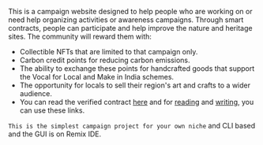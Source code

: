 This is a campaign website designed to help people who are working on or need help organizing activities or awareness campaigns. Through smart contracts, people can participate and help improve the nature and heritage sites. The community will reward them with:

- Collectible NFTs that are limited to that campaign only.
- Carbon credit points for reducing carbon emissions.
- The ability to exchange these points for handcrafted goods that support the Vocal for Local and Make in India schemes.
- The opportunity for locals to sell their region's art and crafts to a wider audience.
- You can read the verified contract [here](https://sepolia.etherscan.io/address/0xd56bc85866aec21b202c96d14f1dfbb7f6449dc9#code) and for [reading](https://sepolia.etherscan.io/address/0xd56bc85866aec21b202c96d14f1dfbb7f6449dc9#readContract) and [writing](https://sepolia.etherscan.io/address/0xd56bc85866aec21b202c96d14f1dfbb7f6449dc9#writeContract), you can use these links.

`This is the simplest campaign project for your own niche` and CLI based and the GUI is on Remix IDE.